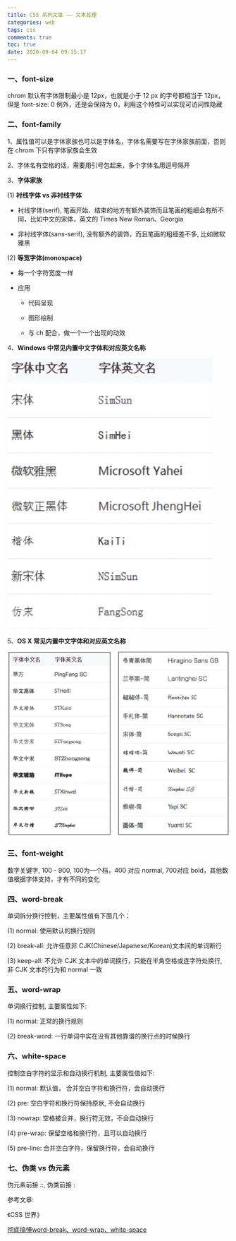 ```yaml
---
title: CSS 系列文章 —— 文本处理
categories: web
tags: css
comments: true
toc: true
date: 2020-09-04 09:15:17
---
```

### 一、font-size

chrom 默认有字体限制最小是 12px，也就是小于 12 px 的字号都相当于 12px，但是 font-size: 0 例外，还是会保持为 0，利用这个特性可以实现可访问性隐藏

### 二、font-family

1、属性值可以是字体家族也可以是字体名，字体名需要写在字体家族前面，否则在 chrom 下只有字体家族会生效

2、字体名有空格的话，需要用引号包起来，多个字体名用逗号隔开

3、**字体家族**

(1) **衬线字体 vs 非衬线字体**

  - 衬线字体(serif), 笔画开始、结束的地方有额外装饰而且笔画的粗细会有所不同，比如中文的宋体，英文的 Times New Roman、Georgia 

  - 非衬线字体(sans-serif), 没有额外的装饰，而且笔画的粗细差不多, 比如微软雅黑

(2) **等宽字体(monospace)**

  - 每一个字符宽度一样

  - 应用
    
    - 代码呈现
    
    - 图形绘制
    
    - 与 ch 配合，做一个一个出现的动效

4、**Windows 中常见内置中文字体和对应英文名称**

![Windows 中常见内置中文字体和对应英文名称](https://raw.githubusercontent.com/Canace22/Assets/main/images/win-font.png)

5、**OS X 常见内置中文字体和对应英文名称**

![OS X 常见内置中文字体和对应英文名称](https://raw.githubusercontent.com/Canace22/Assets/main/images/osx-font.png)
 
### 三、font-weight

数字关键字, 100 - 900, 100为一个档，400 对应 normal, 700对应 bold，其他数值根据字体支持，才有不同的变化

### 四、word-break

单词拆分换行控制，主要属性值有下面几个：

(1) normal: 使用默认的换行规则

(2) break-all: 允许任意非 CJK(Chinese/Japanese/Korean)文本间的单词断行

(3) keep-all: 不允许 CJK 文本中的单词换行，只能在半角空格或连字符处换行, 非 CJK 文本的行为和 normal 一致

### 五、word-wrap

单词换行控制, 主要属性如下:

(1) normal: 正常的换行规则

(2) break-word: 一行单词中实在没有其他靠谱的换行点的时候换行

### 六、white-space

控制空白字符的显示和自动换行机制, 主要属性值如下:

(1) normal: 默认值， 合并空白字符和换行符，会自动换行

(2) pre: 空白字符和换行符保持原状, 不会自动换行

(3) nowrap: 空格被合并，换行符无效，不会自动换行

(4) pre-wrap: 保留空格和换行符，且可以自动换行

(5) pre-line: 合并空白字符，保留换行符，会自动换行
 
### 七、伪类 vs 伪元素

伪元素前接 ::, 伪类前接 :

参考文章:

《CSS 世界》

[彻底搞懂word-break、word-wrap、white-space](https://juejin.im/post/6844903667863126030)